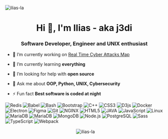 <p align="left"> <img src="https://komarev.com/ghpvc/?username=ilias-la&label=Profile+Views&color=red" alt="ilias-la" /> </p>

<h1 align="center">Hi 👋, I'm Ilias - aka j3di</h1>
<h3 align="center">Software Developer, Engineer and UNIX enthusiast</h3>

- 🔭 I’m currently working on [Real Time Cyber Attacks Map](https://dev01-vm.csd.uoc.gr/)

- 🌱 I’m currently learning **everything**

- 🤝 I’m looking for help with **open source**

- 💬 Ask me about **OOP, Python, UNIX, Cybersecurity**

- ⚡ Fun fact **Best software is coded at night**

<p align="left">
  <img alt="Redis" src="https://img.shields.io/badge/redis-45b8d8?style=flat-square&logo=redis&color=DC382D&logoColor=white"/>
  <img alt="Babel" src="https://img.shields.io/badge/babel-45b8d8?style=flat-square&logo=babel&color=F9DC3E&logoColor=white"/>
  <img alt="Bash" src="https://img.shields.io/badge/bash-45b8d8?style=flat-square&logo=GNU+bash&color=4EAA25&logoColor=white"/>
  <img alt="Bootstrap" src="https://img.shields.io/badge/bootstrap-45b8d8?style=flat-square&logo=Bootstrap&color=563D7C&logoColor=white"/>
  <img alt="C++" src="https://img.shields.io/badge/cpp-45b8d8?style=flat-square&logo=C++&color=00599C&logoColor=white"/>
  <img alt="CSS3" src="https://img.shields.io/badge/css3-45b8d8?style=flat-square&logo=CSS3&color=1572B6&logoColor=white"/>
  <img alt="D3js" src="https://img.shields.io/badge/d3js-45b8d8?style=flat-square&logo=D3.js&color=F9A03C&logoColor=white"/>
  <img alt="Docker" src="https://img.shields.io/badge/docker-45b8d8?style=flat-square&logo=Docker&color=2496ED&logoColor=white"/>
  <img alt="Electron" src="https://img.shields.io/badge/electron-45b8d8?style=flat-square&logo=Electron&color=47848F&logoColor=white"/>
  <img alt="Figma" src="https://img.shields.io/badge/figma-45b8d8?style=flat-square&logo=Figma&color=F24E1E&logoColor=white"/>
  <img alt="Git" src="https://img.shields.io/badge/git-45b8d8?style=flat-square&logo=Git&color=F05032&logoColor=white"/>
  <img alt="NGINX" src="https://img.shields.io/badge/nginx-45b8d8?style=flat-square&logo=NGINX&color=269539&logoColor=white"/>
  <img alt="HTML5" src="https://img.shields.io/badge/html5-45b8d8?style=flat-square&logo=HTML5&color=E34F26&logoColor=white"/>
  <img alt="JAVA" src="https://img.shields.io/badge/java-45b8d8?style=flat-square&logo=JAVA&color=007396&logoColor=white"/>
  <img alt="JavaScript" src="https://img.shields.io/badge/javascript-45b8d8?style=flat-square&logo=JavaScript&color=F7DF1E&logoColor=white"/>
  <img alt="Linux" src="https://img.shields.io/badge/linux-45b8d8?style=flat-square&logo=Linux&color=FCC624&logoColor=white"/>
  <img alt="MariaDB" src="https://img.shields.io/badge/mariadb-45b8d8?style=flat-square&logo=MariaDB&color=003545&logoColor=white"/>
  <img alt="MariaDB" src="https://img.shields.io/badge/mariadb-45b8d8?style=flat-square&logo=MariaDB&color=003545&logoColor=white"/>
  <img alt="MongoDB" src="https://img.shields.io/badge/mongodb-45b8d8?style=flat-square&logo=MongoDB&color=47A248&logoColor=white"/>
  <img alt="Node.js" src="https://img.shields.io/badge/node.js-45b8d8?style=flat-square&logo=Node.js&color=339933&logoColor=white"/>
  <img alt="PostgreSQL" src="https://img.shields.io/badge/postgresql-45b8d8?style=flat-square&logo=PostgreSQL&color=336791&logoColor=white"/>
  <img alt="Sass" src="https://img.shields.io/badge/sass-45b8d8?style=flat-square&logo=Sass&color=CC6699&logoColor=white"/>
  <img alt="TypeScript" src="https://img.shields.io/badge/typescript-45b8d8?style=flat-square&logo=TypeScript&color=007ACC&logoColor=white"/>
  <img alt="Webpack" src="https://img.shields.io/badge/webpack-45b8d8?style=flat-square&logo=Webpack&color=8DD6F9&logoColor=white"/>
</p>

<p align="middle">&nbsp;
  <img align="center" src="https://github-readme-stats.vercel.app/api?username=ilias-la&show_icons=true&count_private=true&theme=dark&include_all_commits=true" alt="ilias-la" /></p>

